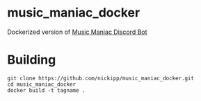# music_maniac_docker
Dockerized version of [Music Maniac Discord Bot](https://github.com/MasterReach1/discord-bots)

# Building

```
git clone https://github.com/nickipp/music_maniac_docker.git
cd music_maniac_docker
docker build -t tagname .
```
